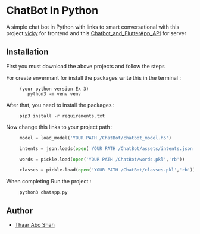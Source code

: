 
# ChatBot In Python

A simple chat bot in Python with links to smart conversational with this project [vicky](https://github.com/rebal221/vicky) for frontend and this [Chatbot_and_FlutterApp_API](https://github.com/rebal221/Chatbot_and_FlutterApp_API) for server
## Installation

First you must download the above projects and follow the steps

For create envermant for install the packages write this in the terminal :
```shel
     (your python version Ex 3)
        python3 -m venv venv
```
 
After that, you need to install the packages :
```shel
     pip3 install -r requirements.txt
```

Now change this links to your project path :
```python
     model = load_model('YOUR PATH /ChatBot/chatbot_model.h5')
```
```python
     intents = json.loads(open('YOUR PATH /ChatBot/assets/intents.json').read())
```
```python
     words = pickle.load(open('YOUR PATH /ChatBot/words.pkl','rb'))
```
```python
     classes = pickle.load(open('YOUR PATH /ChatBot/classes.pkl','rb'))
```

When completing Run the project :
```shel
     python3 chatapp.py
```

## Author

- [Thaar Abo Shah](https://github.com/Thaar-Abo-shah)
